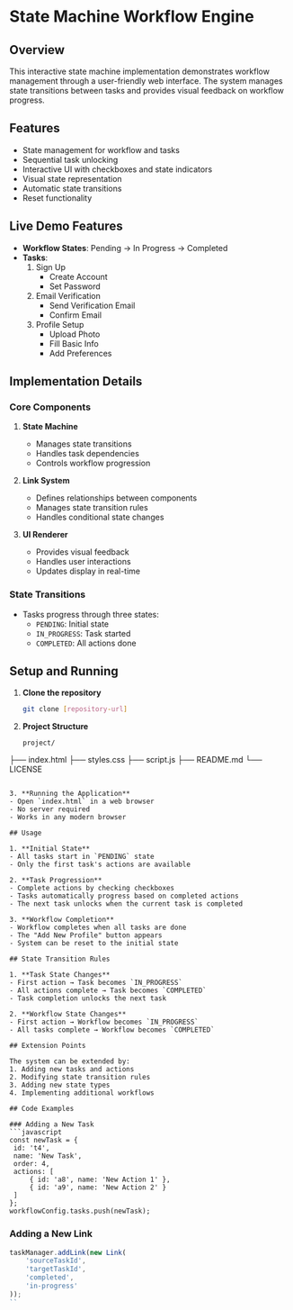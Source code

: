 # State Machine Workflow Engine

## Overview
This interactive state machine implementation demonstrates workflow management through a user-friendly web interface. The system manages state transitions between tasks and provides visual feedback on workflow progress.

## Features
- State management for workflow and tasks
- Sequential task unlocking
- Interactive UI with checkboxes and state indicators
- Visual state representation
- Automatic state transitions
- Reset functionality

## Live Demo Features
- **Workflow States**: Pending → In Progress → Completed
- **Tasks**:
  1. Sign Up
     - Create Account
     - Set Password
  2. Email Verification
     - Send Verification Email
     - Confirm Email
  3. Profile Setup
     - Upload Photo
     - Fill Basic Info
     - Add Preferences

## Implementation Details

### Core Components
1. **State Machine**
   - Manages state transitions
   - Handles task dependencies
   - Controls workflow progression

2. **Link System**
   - Defines relationships between components
   - Manages state transition rules
   - Handles conditional state changes

3. **UI Renderer**
   - Provides visual feedback
   - Handles user interactions
   - Updates display in real-time

### State Transitions
- Tasks progress through three states:
  - `PENDING`: Initial state
  - `IN_PROGRESS`: Task started
  - `COMPLETED`: All actions done

## Setup and Running

1. **Clone the repository**
   ```bash
   git clone [repository-url]
   ```

2. **Project Structure**
   ```
   project/
  ├── index.html
  ├── styles.css
  ├── script.js
  ├── README.md
  └── LICENSE
  
   ```

3. **Running the Application**
   - Open `index.html` in a web browser
   - No server required
   - Works in any modern browser

## Usage

1. **Initial State**
   - All tasks start in `PENDING` state
   - Only the first task's actions are available

2. **Task Progression**
   - Complete actions by checking checkboxes
   - Tasks automatically progress based on completed actions
   - The next task unlocks when the current task is completed

3. **Workflow Completion**
   - Workflow completes when all tasks are done
   - The "Add New Profile" button appears
   - System can be reset to the initial state

## State Transition Rules

1. **Task State Changes**
   - First action → Task becomes `IN_PROGRESS`
   - All actions complete → Task becomes `COMPLETED`
   - Task completion unlocks the next task

2. **Workflow State Changes**
   - First action → Workflow becomes `IN_PROGRESS`
   - All tasks complete → Workflow becomes `COMPLETED`

## Extension Points

The system can be extended by:
1. Adding new tasks and actions
2. Modifying state transition rules
3. Adding new state types
4. Implementing additional workflows

## Code Examples

### Adding a New Task
```javascript
const newTask = {
    id: 't4',
    name: 'New Task',
    order: 4,
    actions: [
        { id: 'a8', name: 'New Action 1' },
        { id: 'a9', name: 'New Action 2' }
    ]
};
workflowConfig.tasks.push(newTask);
```

### Adding a New Link
```javascript
taskManager.addLink(new Link(
    'sourceTaskId',
    'targetTaskId',
    'completed',
    'in-progress'
));
``
